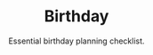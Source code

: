 ---
layout: list
title: "Birthday"
permalink: "/birthday-checklist/"
categories: [Summer]

emoji: "🎂"
subtitle: "Essential birthday planning checklist."
description: "Don't miss anything when organizing a birthday party! If you are planning a party for family and friends, this birthday planning checklist will help you get organized before the big day."

items:
    - name: Essential
      items:
        - 'Birthday cake'
        - 'Food'
        - 'Beverage'
        - 'Ice'
        - 'Decor'
        - 'Balloons'
        - 'Tables and chairs'
        - 'Tablecloths'
        - 'Napkins'
        - 'Gifts'
        - 'Music playlist'
        - 'Party activities or games'
        - 'Camera / Video-camera'
    - name: Super-party
      items:
        - 'Entertainment crew: clowns, magicians, DJ, etc.'
        - 'Attractions: bouncy castles, karaoke machines, etc.'
        - 'Invitations'
        - 'Signage'
---